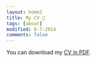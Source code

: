 ```yaml
---
layout: home2
title: My CV 📄 
tags: [about]
modified: 8-7-2014
comments: false
---
```


You can download my [CV in PDF](publications/Curriculum.pdf).

